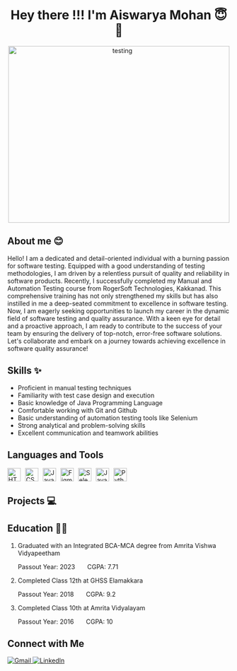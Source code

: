 <h1 align="center"> Hey there !!! I'm Aiswarya Mohan 😇👋</h1>
<p align="center">
  <img src="https://static.vecteezy.com/system/resources/previews/002/779/404/non_2x/people-testing-software-fixing-bugs-in-hardware-device-application-test-and-it-service-concept-illustration-flat-vector.jpg" alt="testing" width="500" height="400"/>
</p>
<h2>About me 😊</h2>
<p>Hello! I am a dedicated and detail-oriented individual with a burning passion for software testing. Equipped with a good understanding of testing methodologies, I am driven by a relentless pursuit of quality and reliability in software products.
Recently, I successfully completed my Manual and Automation Testing course from RogerSoft Technologies, Kakkanad. This comprehensive training has not only strengthened my skills but has also instilled in me a deep-seated commitment to excellence in software testing.
Now, I am eagerly seeking opportunities to launch my career in the dynamic field of software testing and quality assurance. With a keen eye for detail and a proactive approach, I am ready to contribute to the success of your team by ensuring the delivery of top-notch, error-free software solutions.
Let's collaborate and embark on a journey towards achieving excellence in software quality assurance!</p>

<h2>Skills ✨</h2>
<ul>
<li>Proficient in manual testing techniques</li>
<li>Familiarity with test case design and execution</li>
<li>Basic knowledge of Java Programming Language </li>
<li>Comfortable working with Git and Github</li>
<li>Basic understanding of automation testing tools like Selenium</li>
<li>Strong analytical and problem-solving skills</li>
<li>Excellent communication and teamwork abilities</li>
</ul>

<h2>Languages and Tools</h2>
<div>
  <img src="https://img.icons8.com/color/48/000000/html-5.png" alt="HTML5" width="30" height="30" style="float: left; margin-right: 10px;">
  <img src="https://img.icons8.com/color/48/000000/css3.png" alt="CSS3" width="30" height="30" style="float: left; margin-right: 10px;">
  <img src="https://img.icons8.com/color/48/000000/java-coffee-cup-logo.png" alt="Java" width="30" height="30" style="float: left; margin-right: 10px;">
  <img src="https://img.icons8.com/windows/32/000000/figma.png" alt="Figma" width="30" height="30" style="float: left; margin-right: 10px;">
  <img src="https://img.icons8.com/color/48/000000/selenium-test-automation.png" alt="Selenium" width="30" height="30" style="float: left; margin-right: 10px;">
  <img src="https://img.icons8.com/color/48/000000/javascript.png" alt="JavaScript" width="30" height="30" style="float: left; margin-right: 10px;">
  <img src="https://img.icons8.com/color/48/000000/python.png" alt="Python" width="30" height="30" style="float: left; margin-right: 10px;">
  <div style="clear: both;"></div>
</div>
  
<h2>Projects 💻</h2>
<h2>Education 👩‍🎓</h2>
<ol>
  <div>
     <li>Graduated with an Integrated BCA-MCA degree from Amrita Vishwa Vidyapeetham</li>
     <p>Passout Year: 2023     &nbsp;  &nbsp;  &nbsp;  CGPA: 7.71</p>     
  </div>
 <div>
     <li>Completed Class 12th at GHSS Elamakkara</li>
     <p>Passout Year: 2018 &nbsp;  &nbsp;  &nbsp; CGPA: 9.2</p>
  </div>
  <div>
     <li>Completed Class 10th at Amrita Vidyalayam</li>
     <p>Passout Year: 2016    &nbsp;  &nbsp;  &nbsp; CGPA: 10</p>
  </div>  
</ol>

<div>
  <h2>Connect with Me</h2>
<a href="mailto:aiswarya2000mohan@gmail.com">
  <img src="https://img.shields.io/badge/-Gmail-red?style=for-the-badge&logo=gmail&logoColor=white" alt="Gmail">
</a>
<a href="https://www.linkedin.com/in/aiswarya-mohan-950948221/">
  <img src="https://img.shields.io/badge/-LinkedIn-blue?style=for-the-badge&logo=linkedin&logoColor=white" alt="LinkedIn">
</a>
</div>
